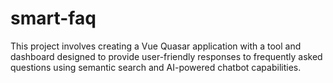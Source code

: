 # smart-faq
This project involves creating a Vue Quasar application with a tool and dashboard designed to provide user-friendly responses to frequently asked questions using semantic search and AI-powered chatbot capabilities.
